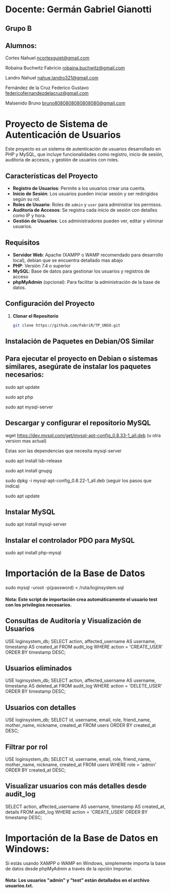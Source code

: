 # Docente: Germán Gabriel Gianotti 
## Grupo B 
## Alumnos: 
Cortes Nahuel	ncortesguiet@gmail.com	

Robaina Buchwitz Fabricio robaina.buchwitz@gmail.com	

Landro Nahuel	nahue.landro321@gmail.com	

Fernández de la Cruz	Federico Gustavo	federicofernandezdelacruz@gmail.com	

Malsenido Bruno	bruno8080808080808080@gmail.com

# Proyecto de Sistema de Autenticación de Usuarios

Este proyecto es un sistema de autenticación de usuarios desarrollado en PHP y MySQL, que incluye funcionalidades como registro, inicio de sesión, auditoría de accesos, y gestión de usuarios con roles.

## Características del Proyecto

- **Registro de Usuarios**: Permite a los usuarios crear una cuenta.
- **Inicio de Sesión**: Los usuarios pueden iniciar sesión y ser redirigidos según su rol.
- **Roles de Usuario**: Roles de `admin` y `user` para administrar los permisos.
- **Auditoría de Accesos**: Se registra cada inicio de sesión con detalles como IP y hora.
- **Gestión de Usuarios**: Los administradores pueden ver, editar y eliminar usuarios.

## Requisitos

- **Servidor Web**: Apache (XAMPP o WAMP recomendado para desarrollo local), debian que se encuentra detallado mas abajo
- **PHP**: Versión 7.4 o superior
- **MySQL**: Base de datos para gestionar los usuarios y registros de acceso
- **phpMyAdmin** (opcional): Para facilitar la administración de la base de datos.

## Configuración del Proyecto

1. **Clonar el Repositorio**

   ```bash
   git clone https://github.com/FabriR/TP_UNSO.git

## Instalación de Paquetes en Debian/OS Similar

## Para ejecutar el proyecto en Debian o sistemas similares, asegúrate de instalar los paquetes necesarios:

sudo apt update

sudo apt php

sudo apt mysql-server

## Descargar y configurar el repositorio MySQL

wget https://dev.mysql.com/get/mysql-apt-config_0.8.33-1_all.deb (u otra version mas actual)

Estas son las dependencias que necesita mysql-server

sudo apt install lsb-release

sudo apt install gnupg

sudo dpkg -i mysql-apt-config_0.8.22-1_all.deb (seguir los pasos que indica)

sudo apt update 

## Instalar MySQL

sudo apt install mysql-server

## Instalar el controlador PDO para MySQL

sudo apt install php-mysql

# Importación de la Base de Datos

sudo mysql -uroot -p(password) < /ruta/loginsystem.sql 
#### Nota: Este script de importación crea automáticamente el usuario test con los privilegios necesarios.

## Consultas de Auditoría y Visualización de Usuarios

USE loginsystem_db;
SELECT action, affected_username AS username, timestamp AS created_at
FROM audit_log
WHERE action = 'CREATE_USER'
ORDER BY timestamp DESC;

## Usuarios eliminados

USE loginsystem_db;
SELECT action, affected_username AS username, timestamp AS deleted_at
FROM audit_log
WHERE action = 'DELETE_USER'
ORDER BY timestamp DESC;

## Usuarios con detalles

USE loginsystem_db;
SELECT id, username, email, role, friend_name, mother_name, nickname, created_at
FROM users
ORDER BY created_at DESC;

## Filtrar por rol

USE loginsystem_db;
SELECT id, username, email, role, friend_name, mother_name, nickname, created_at
FROM users
WHERE role = 'admin'
ORDER BY created_at DESC;

## Visualizar usuarios con más detalles desde audit_log

SELECT action, affected_username AS username, timestamp AS created_at, details
FROM audit_log
WHERE action = 'CREATE_USER'
ORDER BY timestamp DESC;


# Importación de la Base de Datos en Windows: 
Si estás usando XAMPP o WAMP en Windows, simplemente importa la base de datos desde phpMyAdmin a través de la opción Importar.

#### Nota: Los usuarios "admin" y "test" están detallados en el archivo usuarios.txt.
